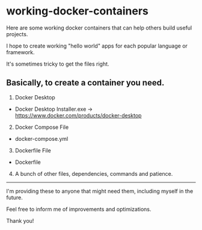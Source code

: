 # working-docker-containers
Here are some working docker containers that can help others build useful projects.

I hope to create working "hello world" apps for each popular language or framework.

It's sometimes tricky to get the files right.

Basically, to create a container you need.
------------------------------------------------------------
1) Docker Desktop
- Docker Desktop Installer.exe -> https://www.docker.com/products/docker-desktop

2) Docker Compose File
- docker-compose.yml

3) Dockerfile File
- Dockerfile

4) A bunch of other files, dependencies, commands and patience.
------------------------------------------------------------

I'm providing these to anyone that might need them, including myself in the future.

Feel free to inform me of improvements and optimizations.

Thank you!
